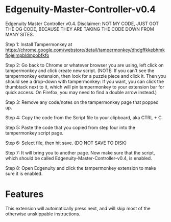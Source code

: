 # Edgenuity-Master-Controller-v0.4
Edgenuity Master Controller v0.4. Disclaimer: NOT MY CODE, JUST GOT THE OG CODE, BECAUSE THEY ARE TAKING THE CODE DOWN FROM MANY SITES.

Step 1: Install Tampermonkey at https://chrome.google.com/webstore/detail/tampermonkey/dhdgffkkebhmkfjojejmpbldmpobfkfo

Step 2: Go back to Chrome or whatever browser you are using, left click on tampermonkey and click create new script.
(NOTE: If you can't see the tampermonkey extension, then look for a puzzle piece and click it. Then you should see a drop-down with tampermonkey: If you want, you can click the thumbtack next to it, which will pin tampermonkey to your extension bar for quick access.  On Firefox, you may need to find a double arrow instead.)

Step 3: Remove any code/notes on the tampermonkey page that popped up. 

Step 4: Copy the code from the Script file to your clipboard, aka CTRL + C.

Step 5: Paste the code that you copied from step four into the tampermonkey script page.

Step 6: Select file, then hit save. (DO NOT SAVE TO DISK)

Step 7: It will bring you to another page. Now make sure that the script, which should be called Edgenuity-Master-Controller-v0.4, is enabled.

Step 8: Open Edgenuity and click the tampermonkey extension to make sure it is enabled.

# Features
This extension will automatically press next, and will skip most of the otherwise unskippable instructions.

